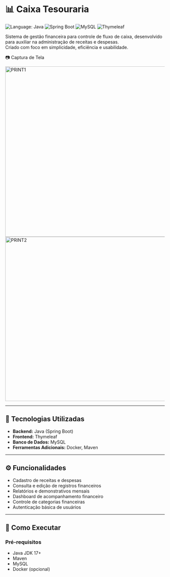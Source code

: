 # 📊 Caixa Tesouraria


![Language: Java](https://img.shields.io/badge/Language-Java-red.svg)
![Spring Boot](https://img.shields.io/badge/Spring_Boot-v3.0-green.svg)
![MySQL](https://img.shields.io/badge/MySQL-5.7-blue.svg)
![Thymeleaf](https://img.shields.io/badge/Thymeleaf-HTML-green.svg)

Sistema de gestão financeira para controle de fluxo de caixa, desenvolvido para auxiliar na administração de receitas e despesas.  
Criado com foco em simplicidade, eficiência e usabilidade.

📷 Captura de Tela

<img width="987" height="539" alt="PRINT1" src="https://github.com/user-attachments/assets/08b9ea05-a5e5-43d5-a30b-581653ca52f1" />
<img width="970" height="520" alt="PRINT2" src="https://github.com/user-attachments/assets/d12dbf95-273d-433a-8e18-27c2bd8ce3fd" />



---

## 📌 Tecnologias Utilizadas

- **Backend:** Java (Spring Boot)  
- **Frontend:** Thymeleaf  
- **Banco de Dados:** MySQL  
- **Ferramentas Adicionais:** Docker, Maven  

---

## ⚙ Funcionalidades

- Cadastro de receitas e despesas  
- Consulta e edição de registros financeiros  
- Relatórios e demonstrativos mensais  
- Dashboard de acompanhamento financeiro  
- Controle de categorias financeiras  
- Autenticação básica de usuários  

---

## 🚀 Como Executar

### Pré-requisitos
- Java JDK 17+
- Maven
- MySQL
- Docker (opcional)


